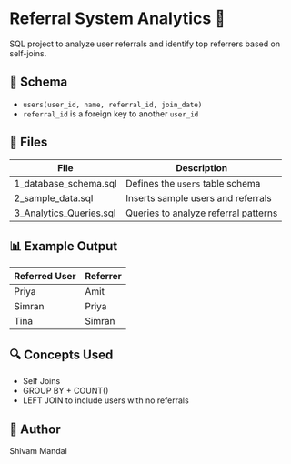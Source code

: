 # Referral System Analytics 👥

SQL project to analyze user referrals and identify top referrers based on self-joins.

## 🧩 Schema

- `users(user_id, name, referral_id, join_date)`
- `referral_id` is a foreign key to another `user_id`

## 📂 Files

| File                      | Description                            |
|---------------------------|----------------------------------------|
| 1_database_schema.sql  | Defines the `users` table schema       |
| 2_sample_data.sql  | Inserts sample users and referrals     |
| 3_Analytics_Queries.sql    | Queries to analyze referral patterns   |

## 📊 Example Output

| Referred User | Referrer |
|---------------|----------|
| Priya         | Amit     |
| Simran        | Priya    |
| Tina          | Simran   |

## 🔍 Concepts Used

- Self Joins
- GROUP BY + COUNT()
- LEFT JOIN to include users with no referrals

## 🚀 Author
Shivam Mandal
